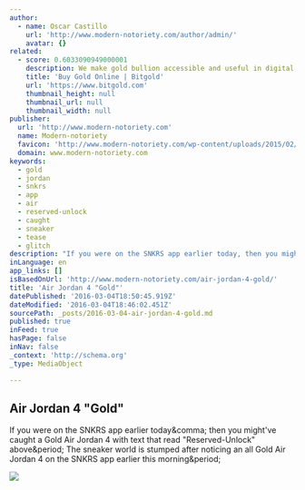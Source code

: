 ```yaml
---
author:
  - name: Oscar Castillo
    url: 'http://www.modern-notoriety.com/author/admin/'
    avatar: {}
related:
  - score: 0.6033090949000001
    description: We make gold bullion accessible and useful in digital payments and secure savings. Send Money Online and spend your gold with our Prepaid Card.
    title: 'Buy Gold Online | Bitgold'
    url: 'https://www.bitgold.com'
    thumbnail_height: null
    thumbnail_url: null
    thumbnail_width: null
publisher:
  url: 'http://www.modern-notoriety.com'
  name: Modern-notoriety
  favicon: 'http://www.modern-notoriety.com/wp-content/uploads/2015/02/favicon1.ico'
  domain: www.modern-notoriety.com
keywords:
  - gold
  - jordan
  - snkrs
  - app
  - air
  - reserved-unlock
  - caught
  - sneaker
  - tease
  - glitch
description: "If you were on the SNKRS app earlier today, then you might've caught a Gold Air Jordan 4 with text that read \"Reserved-Unlock\" above. The sneaker world is stumped after noticing an all Gold Air Jordan 4 on the SNKRS app earlier this morning."
inLanguage: en
app_links: []
isBasedOnUrl: 'http://www.modern-notoriety.com/air-jordan-4-gold/'
title: 'Air Jordan 4 "Gold"'
datePublished: '2016-03-04T18:50:45.919Z'
dateModified: '2016-03-04T18:46:02.451Z'
sourcePath: _posts/2016-03-04-air-jordan-4-gold.md
published: true
inFeed: true
hasPage: false
inNav: false
_context: 'http://schema.org'
_type: MediaObject

---
```

<article style=""><h1>Air Jordan 4 "Gold"</h1><p>If you were on the SNKRS app earlier today&amp;comma; then you might've caught a Gold Air Jordan 4 with text that read "Reserved-Unlock" above&amp;period; The sneaker world is stumped after noticing an all Gold Air Jordan 4 on the SNKRS app earlier this morning&amp;period;</p><img src="http://www.modern-notoriety.com/wp-content/uploads/2016/03/gold-jordan-4-768x449.jpg" /></article>
